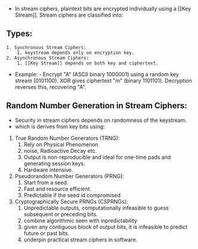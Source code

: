 - In stream ciphers, plaintext bits are encrypted individually using a [[Key Stream]]. Stream ciphers are classified into:

## Types: 
	1. Synchronous Stream Ciphers:
		1. keystream depends only on encryption key.
	2. Asynchronous Stream Ciphers:
		1. [[Key Stream]] depends on both key and ciphertext.
- Example: - Encrypt "A" (ASCII binary 1000001) using a random key stream (0101100). XOR gives ciphertext "m" (binary 1101101). Decryption reverses this, recovering "A".


## Random Number Generation in Stream Ciphers:

- Security in stream ciphers depends on randomness of the keystream.
- which is derives from key bits using:

1. True Random Number Generators (TRNG):
	1. Rely on Physical Phenomenon
	2. noise, Radioactive Decay etc.
	3. Output is non-reproducible and ideal for one-time pads and generating session keys.
	4. Hardware intensive.
2. Pseudorandom Number Generators (PRNG):
	1. Start from a seed.
	2. Fast and resource efficient.
	3. Predictable if the seed id compromised
3. Cryptographically Secure PRNGs (CSPRNGs):
	1. Unpredictable outputs, computationally infeasible to guess subsequent or preceding bits.
	2. combine algorithmic seen with inpredictability
	3. given any contiguous block of output bits, it is infeasible to predict future or past bits.
	4. underpin practical stream ciphers in software.